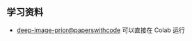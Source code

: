 ## 学习资料

- [deep-image-prior@paperswithcode](https://paperswithcode.com/paper/deep-image-prior) 可以直接在 Colab 运行